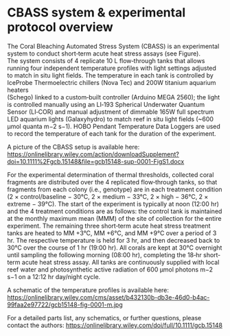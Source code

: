 # CBASS system & experimental protocol overview

The Coral Bleaching Automated Stress System (CBASS) is an experimental system to conduct short‐term acute heat stress assays (see Figure). <br />
The system consists of 4 replicate 10 L flow‐through tanks that allows running four independent temperature profiles with light settings adjusted <br />
to match in situ light fields. The temperature in each tank is controlled by IceProbe Thermoelectric chillers (Nova Tec) and 200W titanium aquarium heaters <br /> (Schego) linked to a custom‐built controller (Arduino MEGA 2560); the light is controlled manually using an LI‐193 Spherical Underwater Quantum Sensor (LI‐COR) and manual adjustment of dimmable 165W full spectrum LED aquarium lights (Galaxyhydro) to match reef in situ light fields (~600 μmol quanta m−2 s−1). HOBO Pendant Temperature Data Loggers are used to record the temperature of each tank for the duration of the experiment.

A picture of the CBASS setup is available here:
https://onlinelibrary.wiley.com/action/downloadSupplement?doi=10.1111%2Fgcb.15148&file=gcb15148-sup-0001-FigS1.docx

For the experimental determination of thermal thresholds, collected coral fragments are distributed over the 4 replicated flow‐through tanks, so that fragments from each colony (i.e., genotype) are in each treatment condition (2 × control/baseline − 30°C, 2 × medium − 33°C, 2 × high − 36°C, 2 × extreme − 39°C). The start of the experiment is typically at noon (12:00 hr) and the 4 treatment conditions are as follows: the control tank is maintained at the monthly maximum mean (MMM) of the site of collection for the entire experiment. The remaining three short‐term acute heat stress treatment tanks are heated to MM +3°C, MM +6°C, and MM +9°C over a period of 3 hr. The respective temperature is held for 3 hr, and then decreased back to 30°C over the course of 1 hr (19:00 hr). All corals are kept at 30°C overnight until sampling the following morning (08:00 hr), completing the 18‐hr short‐term acute heat stress assay. All tanks are continuously supplied with local  reef water and photosynthetic active radiation of 600 µmol photons m−2 s−1 on a 12:12 hr day/night cycle.

A schematic of the temperature profiles is available here:
https://onlinelibrary.wiley.com/cms/asset/b432130b-db3e-46d0-b4ac-99faa2e97722/gcb15148-fig-0001-m.jpg

For a detailed parts list, any schematics, or further questions, please contact the authors:
https://onlinelibrary.wiley.com/doi/full/10.1111/gcb.15148
